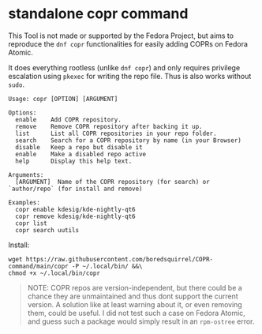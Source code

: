 # standalone copr command
This Tool is not made or supported by the Fedora Project,
but aims to reproduce the `dnf copr` functionalities for easily adding COPRs on Fedora Atomic.

It does everything rootless (unlike `dnf copr`) and only requires privilege escalation using `pkexec` for writing the repo file. Thus is also works without `sudo`.

```
Usage: copr [OPTION] [ARGUMENT]

Options:
  enable    Add COPR repository.
  remove    Remove COPR repository after backing it up.
  list      List all COPR repositories in your repo folder.
  search    Search for a COPR repository by name (in your Browser)
  disable   Keep a repo but disable it
  enable    Make a disabled repo active
  help      Display this help text.

Arguments:
  [ARGUMENT]  Name of the COPR repository (for search) or `author/repo` (for install and remove)

Examples:
  copr enable kdesig/kde-nightly-qt6
  copr remove kdesig/kde-nightly-qt6
  copr list
  copr search uutils
```

Install:

```
wget https://raw.githubusercontent.com/boredsquirrel/COPR-command/main/copr -P ~/.local/bin/ &&\
chmod +x ~/.local/bin/copr
```

> NOTE: COPR repos are version-independent, but there could be a chance they are unmaintained and thus dont support the current version. A solution like at least warning about it, or even removing them, could be useful. I did not test such a case on Fedora Atomic, and guess such a package would simply result in an `rpm-ostree` error.
